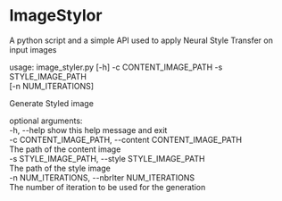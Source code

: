 # ImageStylor
A python script and a simple API used to apply Neural Style Transfer on input images  


usage: image_styler.py [-h] -c CONTENT_IMAGE_PATH -s STYLE_IMAGE_PATH  
                       [-n NUM_ITERATIONS]  

Generate Styled image  

optional arguments:  
  -h, --help            show this help message and exit  
  -c CONTENT_IMAGE_PATH, --content CONTENT_IMAGE_PATH  
                        The path of the content image  
  -s STYLE_IMAGE_PATH, --style STYLE_IMAGE_PATH  
                        The path of the style image  
  -n NUM_ITERATIONS, --nbrIter NUM_ITERATIONS  
                        The number of iteration to be used for the generation  

